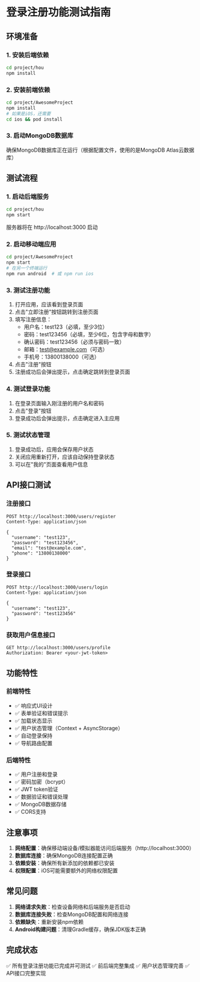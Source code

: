 # 登录注册功能测试指南

## 环境准备

### 1. 安装后端依赖
```bash
cd project/hou
npm install
```

### 2. 安装前端依赖
```bash
cd project/AwesomeProject
npm install
# 如果是iOS，还需要
cd ios && pod install
```

### 3. 启动MongoDB数据库
确保MongoDB数据库正在运行（根据配置文件，使用的是MongoDB Atlas云数据库）

## 测试流程

### 1. 启动后端服务
```bash
cd project/hou
npm start
```
服务器将在 http://localhost:3000 启动

### 2. 启动移动端应用
```bash
cd project/AwesomeProject
npm start
# 在另一个终端运行
npm run android  # 或 npm run ios
```

### 3. 测试注册功能
1. 打开应用，应该看到登录页面
2. 点击"立即注册"按钮跳转到注册页面
3. 填写注册信息：
   - 用户名：test123（必填，至少3位）
   - 密码：test123456（必填，至少6位，包含字母和数字）
   - 确认密码：test123456（必须与密码一致）
   - 邮箱：test@example.com（可选）
   - 手机号：13800138000（可选）
4. 点击"注册"按钮
5. 注册成功后会弹出提示，点击确定跳转到登录页面

### 4. 测试登录功能
1. 在登录页面输入刚注册的用户名和密码
2. 点击"登录"按钮
3. 登录成功后会弹出提示，点击确定进入主应用

### 5. 测试状态管理
1. 登录成功后，应用会保存用户状态
2. 关闭应用重新打开，应该自动保持登录状态
3. 可以在"我的"页面查看用户信息

## API接口测试

### 注册接口
```
POST http://localhost:3000/users/register
Content-Type: application/json

{
  "username": "test123",
  "password": "test123456",
  "email": "test@example.com",
  "phone": "13800138000"
}
```

### 登录接口
```
POST http://localhost:3000/users/login
Content-Type: application/json

{
  "username": "test123",
  "password": "test123456"
}
```

### 获取用户信息接口
```
GET http://localhost:3000/users/profile
Authorization: Bearer <your-jwt-token>
```

## 功能特性

### 前端特性
- ✅ 响应式UI设计
- ✅ 表单验证和错误提示
- ✅ 加载状态显示
- ✅ 用户状态管理（Context + AsyncStorage）
- ✅ 自动登录保持
- ✅ 导航路由配置

### 后端特性
- ✅ 用户注册和登录
- ✅ 密码加密（bcrypt）
- ✅ JWT token验证
- ✅ 数据验证和错误处理
- ✅ MongoDB数据存储
- ✅ CORS支持

## 注意事项

1. **网络配置**：确保移动端设备/模拟器能访问后端服务（http://localhost:3000）
2. **数据库连接**：确保MongoDB连接配置正确
3. **依赖安装**：确保所有新添加的依赖都已安装
4. **权限配置**：iOS可能需要额外的网络权限配置

## 常见问题

1. **网络请求失败**：检查设备网络和后端服务是否启动
2. **数据库连接失败**：检查MongoDB配置和网络连接
3. **依赖缺失**：重新安装npm依赖
4. **Android构建问题**：清理Gradle缓存，确保JDK版本正确

## 完成状态

✅ 所有登录注册功能已完成并可测试
✅ 前后端完整集成
✅ 用户状态管理完善
✅ API接口完整实现